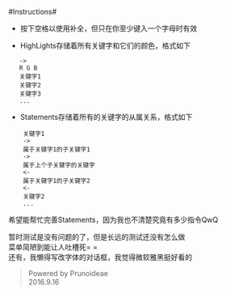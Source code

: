 #Instructions#
* 按下空格以使用补全，但只在你至少键入一个字母时有效

* HighLights存储着所有关键字和它们的颜色，格式如下<br>
``` VisualBasic
   ->  
   R G B  
   关键字1  
   关键字2  
   关键字3  
   ...  
```

* Statements存储着所有的关键字的从属关系，格式如下<br>
``` VisualBasic
    关键字1  
    ->  
    属于关键字1的子关键字1  
    ->  
    属于上个子关键字的关键字  
    <-  
    属于关键字1的子关键字2  
    <-  
    关键字2  
    ...  
```

希望能帮忙完善Statements，因为我也不清楚究竟有多少指令QwQ  

暂时测试是没有问题的了，但是长远的测试还没有怎么做  
菜单简陋到能让人吐槽死= =  
还有，我懒得写改字体的对话框，我觉得微软雅黑挺好看的  

>Powered by Prunoideae  
 2016.9.16
